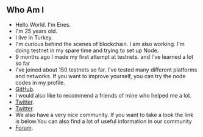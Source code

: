 ## Who Am I
- Hello World. I'm Enes. 
- I'm 25 years old.
- I live in Turkey.
- I'm curious behind the scenes of blockchain. I am also working. I'm doing testnet in my spare time and trying to set up Node.
- 9 months ago I made my first attempt at testnets. and I've learned a lot so far
- I've joined about 150 testnets so far. I've tested many different platforms and networks. If you want to improve yourself, you can try the node codes in my profile.
- [GitHub](https://github.com/testnetdeneme0).
- I would also like to recommend a friends of mine who helped me a lot.
- [Twitter](https://twitter.com/Ruesandora0).
- [Twitter](https://twitter.com/brsbtc).
- We also have a very nice community. If you want to take a look the link is below.You can also find a lot of useful information in our community
- [Forum](https://forum.rues.info/index.php).
